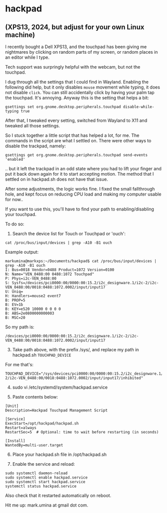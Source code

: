 # hackpad 
## (XPS13, 2024, but adjust for your own Linux machine)

I recently bought a Dell XPS13, and the touchpad has been giving me nightmares by clicking on random parts of my screen, or random places in an editor while I type.

Tech support was surpringly helpful with the webcam, but not the touchpad.

I dug through all the settings that I could find in Wayland. Enabling the following did help, but it only disables `mouse` movement while typing, it does not disable `click`. You can still accidentally click by having your palm tap the touchpad. It's annoying. Anyway this is the setting that helps a bit:
```
gsettings set org.gnome.desktop.peripherals.touchpad disable-while-typing true
```

After that, I tweaked every setting, switched from Wayland to X11 and tweaked all those settings.

So I stuck together a little script that has helped a lot, for me. The commands in the script are what I settled on. There were other ways to disable the trackpad, namely:

```gsettings get org.gnome.desktop.peripherals.touchpad send-events 'enabled'```

.. but it left the trackpad in an odd state where you had to lift your finger and put it back down again for it to start accepting motion. The method that I settled on in hackpad.sh does not have that issue.

After some adjustments, the logic works fine. I fixed the small fallthrough hole, and kept focus on reducing CPU load and making my computer usable for now..

If you want to use this, you'll have to find your path to enabling/disabling your touchpad.

To do so:

1. Search the device list for Touch or Touchpad or 'ouch':
```
cat /proc/bus/input/devices | grep -A10 -B1 ouch
```

Example output:

```
markumina@markxps:~/Documents/hackpad$ cat /proc/bus/input/devices | grep -A10 -B1 ouch
I: Bus=0018 Vendor=0488 Product=1072 Version=0100
N: Name="VEN_0488:00 0488:1072 Touchpad"
P: Phys=i2c-VEN_0488:00
S: Sysfs=/devices/pci0000:00/0000:00:15.2/i2c_designware.1/i2c-2/i2c-VEN_0488:00/0018:0488:1072.0002/input/input17
U: Uniq=
H: Handlers=mouse2 event7 
B: PROP=5
B: EV=1b
B: KEY=e520 10000 0 0 0 0
B: ABS=2e0800000000003
B: MSC=20
```
So my path is:
```
/devices/pci0000:00/0000:00:15.2/i2c_designware.1/i2c-2/i2c-VEN_0488:00/0018:0488:1072.0002/input/input17
```

3. Take path above, with the prefix /sys/, and replace my path in hackpad.sh `TOUCHPAD_DEVICE`

For me that's:

```
TOUCHPAD_DEVICE="/sys/devices/pci0000:00/0000:00:15.2/i2c_designware.1/i2c-2/i2c-VEN_0488:00/0018:0488:1072.0002/input/input17/inhibited"
```

4. sudo vi /etc/systemd/system/hackpad.service

5. Paste contents below:
```
[Unit]
Description=Hackpad Touchpad Management Script

[Service]
ExecStart=/opt/hackpad/hackpad.sh
Restart=always
RestartSec=5  # Optional: time to wait before restarting (in seconds)

[Install]
WantedBy=multi-user.target
```

6. Place your hackpad.sh file in /opt/hackpad.sh

7. Enable the service and reload:

```
sudo systemctl daemon-reload
sudo systemctl enable hackpad.service
sudo systemctl start hackpad.service
systemctl status hackpad.service
```

Also check that it restarted automatically on reboot.

Hit me up: mark.umina at gmail dot com.

